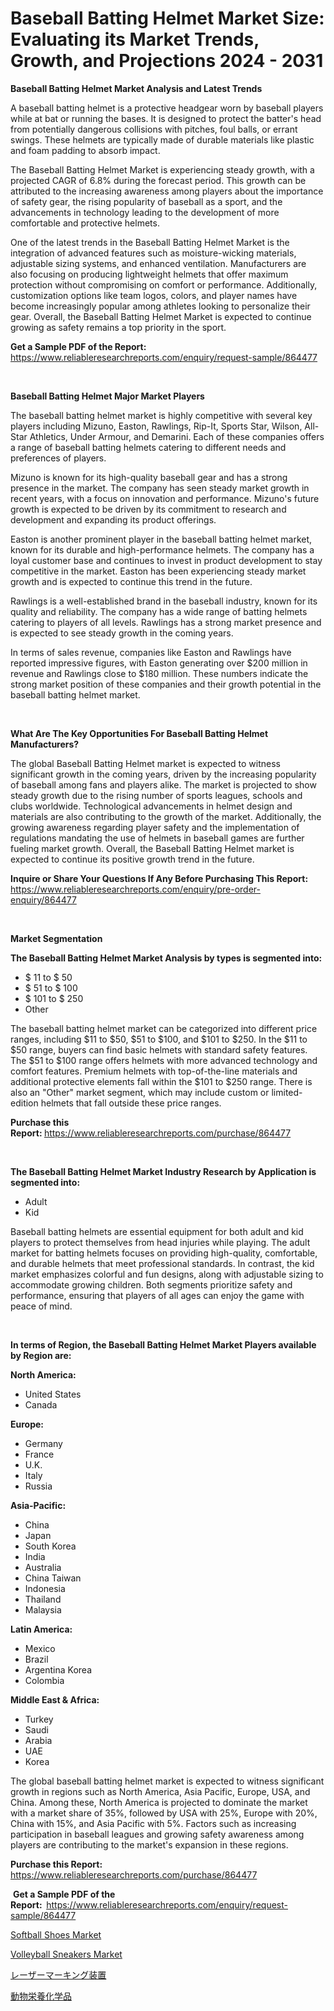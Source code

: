 <p><h1>Baseball Batting Helmet Market Size: Evaluating its Market Trends, Growth, and Projections 2024 - 2031</h1></p><p><strong>Baseball Batting Helmet Market Analysis and Latest Trends</strong></p>
<p><p>A baseball batting helmet is a protective headgear worn by baseball players while at bat or running the bases. It is designed to protect the batter's head from potentially dangerous collisions with pitches, foul balls, or errant swings. These helmets are typically made of durable materials like plastic and foam padding to absorb impact.</p><p>The Baseball Batting Helmet Market is experiencing steady growth, with a projected CAGR of 6.8% during the forecast period. This growth can be attributed to the increasing awareness among players about the importance of safety gear, the rising popularity of baseball as a sport, and the advancements in technology leading to the development of more comfortable and protective helmets. </p><p>One of the latest trends in the Baseball Batting Helmet Market is the integration of advanced features such as moisture-wicking materials, adjustable sizing systems, and enhanced ventilation. Manufacturers are also focusing on producing lightweight helmets that offer maximum protection without compromising on comfort or performance. Additionally, customization options like team logos, colors, and player names have become increasingly popular among athletes looking to personalize their gear. Overall, the Baseball Batting Helmet Market is expected to continue growing as safety remains a top priority in the sport.</p></p>
<p><strong>Get a Sample PDF of the Report:&nbsp;</strong> <a href="https://www.reliableresearchreports.com/enquiry/request-sample/864477">https://www.reliableresearchreports.com/enquiry/request-sample/864477</a></p>
<p>&nbsp;</p>
<p><strong>Baseball Batting Helmet Major Market Players</strong></p>
<p><p>The baseball batting helmet market is highly competitive with several key players including Mizuno, Easton, Rawlings, Rip-It, Sports Star, Wilson, All-Star Athletics, Under Armour, and Demarini. Each of these companies offers a range of baseball batting helmets catering to different needs and preferences of players.</p><p>Mizuno is known for its high-quality baseball gear and has a strong presence in the market. The company has seen steady market growth in recent years, with a focus on innovation and performance. Mizuno's future growth is expected to be driven by its commitment to research and development and expanding its product offerings.</p><p>Easton is another prominent player in the baseball batting helmet market, known for its durable and high-performance helmets. The company has a loyal customer base and continues to invest in product development to stay competitive in the market. Easton has been experiencing steady market growth and is expected to continue this trend in the future.</p><p>Rawlings is a well-established brand in the baseball industry, known for its quality and reliability. The company has a wide range of batting helmets catering to players of all levels. Rawlings has a strong market presence and is expected to see steady growth in the coming years.</p><p>In terms of sales revenue, companies like Easton and Rawlings have reported impressive figures, with Easton generating over $200 million in revenue and Rawlings close to $180 million. These numbers indicate the strong market position of these companies and their growth potential in the baseball batting helmet market.</p></p>
<p>&nbsp;</p>
<p><strong>What Are The Key Opportunities For Baseball Batting Helmet Manufacturers?</strong></p>
<p><p>The global Baseball Batting Helmet market is expected to witness significant growth in the coming years, driven by the increasing popularity of baseball among fans and players alike. The market is projected to show steady growth due to the rising number of sports leagues, schools and clubs worldwide. Technological advancements in helmet design and materials are also contributing to the growth of the market. Additionally, the growing awareness regarding player safety and the implementation of regulations mandating the use of helmets in baseball games are further fueling market growth. Overall, the Baseball Batting Helmet market is expected to continue its positive growth trend in the future.</p></p>
<p><strong>Inquire or Share Your Questions If Any Before Purchasing This Report:</strong> <a href="https://www.reliableresearchreports.com/enquiry/pre-order-enquiry/864477">https://www.reliableresearchreports.com/enquiry/pre-order-enquiry/864477</a></p>
<p>&nbsp;</p>
<p><strong>Market Segmentation</strong></p>
<p><strong>The Baseball Batting Helmet Market Analysis by types is segmented into:</strong></p>
<p><ul><li>$ 11 to $ 50</li><li>$ 51 to $ 100</li><li>$ 101 to $ 250</li><li>Other</li></ul></p>
<p><p>The baseball batting helmet market can be categorized into different price ranges, including $11 to $50, $51 to $100, and $101 to $250. In the $11 to $50 range, buyers can find basic helmets with standard safety features. The $51 to $100 range offers helmets with more advanced technology and comfort features. Premium helmets with top-of-the-line materials and additional protective elements fall within the $101 to $250 range. There is also an "Other" market segment, which may include custom or limited-edition helmets that fall outside these price ranges.</p></p>
<p><strong>Purchase this Report:&nbsp;</strong><a href="https://www.reliableresearchreports.com/purchase/864477">https://www.reliableresearchreports.com/purchase/864477</a></p>
<p>&nbsp;</p>
<p><strong>The Baseball Batting Helmet Market Industry Research by Application is segmented into:</strong></p>
<p><ul><li>Adult</li><li>Kid</li></ul></p>
<p><p>Baseball batting helmets are essential equipment for both adult and kid players to protect themselves from head injuries while playing. The adult market for batting helmets focuses on providing high-quality, comfortable, and durable helmets that meet professional standards. In contrast, the kid market emphasizes colorful and fun designs, along with adjustable sizing to accommodate growing children. Both segments prioritize safety and performance, ensuring that players of all ages can enjoy the game with peace of mind.</p></p>
<p>&nbsp;</p>
<p><strong>In terms of Region, the Baseball Batting Helmet Market Players available by Region are:</strong></p>
<p>
    <p> <strong> North America: </strong>
        <ul>
            <li>United States</li>
            <li>Canada</li>
        </ul>
        </p> 
    <p> <strong> Europe: </strong>
        <ul>
            <li>Germany</li>
            <li>France</li>
            <li>U.K.</li>
            <li>Italy</li>
            <li>Russia</li>
        </ul>
        </p> 
    <p> <strong> Asia-Pacific: </strong>
        <ul>
            <li>China</li>
            <li>Japan</li>
            <li>South Korea</li>
            <li>India</li>
            <li>Australia</li>
            <li>China Taiwan</li>
            <li>Indonesia</li>
            <li>Thailand</li>
            <li>Malaysia</li>
        </ul>
        </p> 
    <p> <strong> Latin America: </strong>
        <ul>
            <li>Mexico</li>
            <li>Brazil</li>
            <li>Argentina Korea</li>
            <li>Colombia</li>
        </ul>
        </p> 
    <p> <strong> Middle East & Africa: </strong>
        <ul>
            <li>Turkey</li>
            <li>Saudi</li>
            <li>Arabia</li>
            <li>UAE</li>
            <li>Korea</li>
        </ul>
    </p>
    </p>
<p><p>The global baseball batting helmet market is expected to witness significant growth in regions such as North America, Asia Pacific, Europe, USA, and China. Among these, North America is projected to dominate the market with a market share of 35%, followed by USA with 25%, Europe with 20%, China with 15%, and Asia Pacific with 5%. Factors such as increasing participation in baseball leagues and growing safety awareness among players are contributing to the market's expansion in these regions.</p></p>
<p><strong>Purchase this Report: </strong><a href="https://www.reliableresearchreports.com/purchase/864477">https://www.reliableresearchreports.com/purchase/864477</a></p>
<p>&nbsp;<strong>Get a Sample PDF of the Report:&nbsp;&nbsp;</strong><a href="https://www.reliableresearchreports.com/enquiry/request-sample/864477">https://www.reliableresearchreports.com/enquiry/request-sample/864477</a></p>
<p><strong></strong></p>
<p><p><a href="https://github.com/lubmix/Market-Research-Report-List-1/blob/main/softball-shoes-market.md">Softball Shoes Market</a></p><p><a href="https://github.com/joannagoyvaerts/Market-Research-Report-List-1/blob/main/volleyball-sneakers-market.md">Volleyball Sneakers Market</a></p><p><a href="https://github.com/wkuactfdzwizk06/Market-Research-Report-List-1/blob/main/38548724292.md">レーザーマーキング装置</a></p><p><a href="https://github.com/lrlmopnhwd79300/Market-Research-Report-List-1/blob/main/87298584291.md">動物栄養化学品</a></p></p>